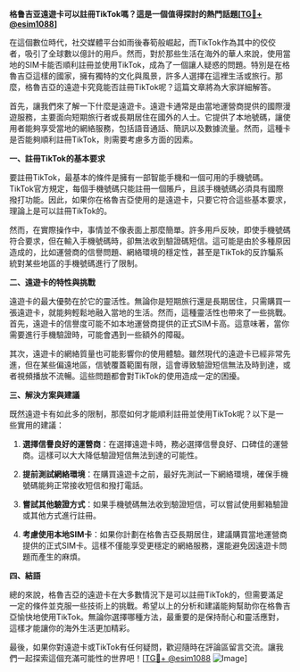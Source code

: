 **格鲁吉亚遠遊卡可以註冊TikTok嗎？這是一個值得探討的熱門話題[[TG💪+ @esim1088](https://t.me/s/esim1088)]**

在這個數位時代，社交媒體平台如雨後春筍般崛起，而TikTok作為其中的佼佼者，吸引了全球數以億計的用戶。然而，對於那些生活在海外的華人來說，使用當地的SIM卡能否順利註冊並使用TikTok，成為了一個讓人疑惑的問題。特別是在格魯吉亞這樣的國家，擁有獨特的文化與風景，許多人選擇在這裡生活或旅行。那麼，格魯吉亞的遠遊卡究竟能否註冊TikTok呢？這篇文章將為大家詳細解答。

首先，讓我們來了解一下什麼是遠遊卡。遠遊卡通常是由當地運營商提供的國際漫遊服務，主要面向短期旅行者或長期居住在國外的人士。它提供了本地號碼，讓使用者能夠享受當地的網絡服務，包括語音通話、簡訊以及數據流量。然而，這種卡是否能夠順利註冊TikTok，則需要考慮多方面的因素。

**一、註冊TikTok的基本要求**

要註冊TikTok，最基本的條件是擁有一部智能手機和一個可用的手機號碼。TikTok官方規定，每個手機號碼只能註冊一個賬戶，且該手機號碼必須具有國際撥打功能。因此，如果你在格魯吉亞使用的是遠遊卡，只要它符合這些基本要求，理論上是可以註冊TikTok的。

然而，在實際操作中，事情並不像表面上那麼簡單。許多用戶反映，即使手機號碼符合要求，但在輸入手機號碼時，卻無法收到驗證碼短信。這可能是由於多種原因造成的，比如運營商的信譽問題、網絡環境的穩定性，甚至是TikTok的反詐騙系統對某些地區的手機號碼進行了限制。

**二、遠遊卡的特性與挑戰**

遠遊卡的最大優勢在於它的靈活性。無論你是短期旅行還是長期居住，只需購買一張遠遊卡，就能夠輕鬆地融入當地的生活。然而，這種靈活性也帶來了一些挑戰。首先，遠遊卡的信譽度可能不如本地運營商提供的正式SIM卡高。這意味著，當你需要進行手機驗證時，可能會遇到一些額外的障礙。

其次，遠遊卡的網絡質量也可能影響你的使用體驗。雖然現代的遠遊卡已經非常先進，但在某些偏遠地區，信號覆蓋範圍有限，這會導致驗證短信無法及時到達，或者視頻播放不流暢。這些問題都會對TikTok的使用造成一定的困擾。

**三、解決方案與建議**

既然遠遊卡有如此多的限制，那麼如何才能順利註冊並使用TikTok呢？以下是一些實用的建議：

1. **選擇信譽良好的運營商**：在選擇遠遊卡時，務必選擇信譽良好、口碑佳的運營商。這樣可以大大降低驗證短信無法到達的可能性。

2. **提前測試網絡環境**：在購買遠遊卡之前，最好先測試一下網絡環境，確保手機號碼能夠正常接收短信和撥打電話。

3. **嘗試其他驗證方式**：如果手機號碼無法收到驗證短信，可以嘗試使用郵箱驗證或其他方式進行註冊。

4. **考慮使用本地SIM卡**：如果你計劃在格魯吉亞長期居住，建議購買當地運營商提供的正式SIM卡。這樣不僅能享受更穩定的網絡服務，還能避免因遠遊卡問題而產生的麻煩。

**四、結語**

總的來說，格魯吉亞的遠遊卡在大多數情況下是可以註冊TikTok的，但需要滿足一定的條件並克服一些技術上的挑戰。希望以上的分析和建議能夠幫助你在格魯吉亞愉快地使用TikTok。無論你選擇哪種方法，最重要的是保持耐心和靈活應對，這樣才能讓你的海外生活更加精彩。

最後，如果你對遠遊卡或TikTok有任何疑問，歡迎隨時在評論區留言交流。讓我們一起探索這個充滿可能性的世界吧！[[TG💪+ @esim1088](https://t.me/s/esim1088) ![Image](https://i.postimg.cc/4NQfJmqS/Snipaste-2025-05-13-00-14-12.png)]